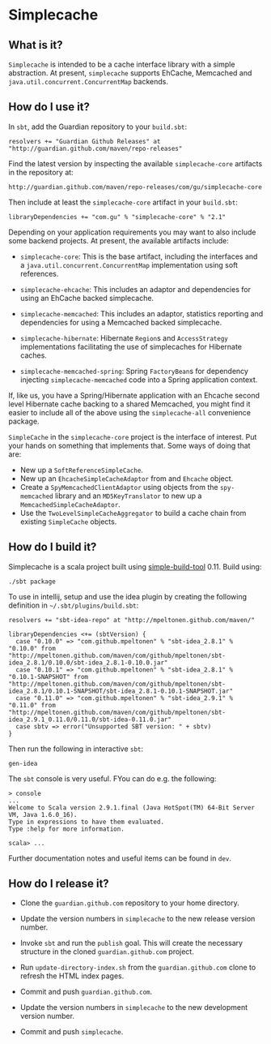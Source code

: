 Simplecache
===========

What is it?
-----------

`Simplecache` is intended to be a cache interface library with a
simple abstraction. At present, `simplecache` supports EhCache,
Memcached and `java.util.concurrent.ConcurrentMap` backends.


How do I use it?
----------------

In `sbt`, add the Guardian repository to your `build.sbt`:

    resolvers += "Guardian Github Releases" at "http://guardian.github.com/maven/repo-releases"

Find the latest version by inspecting the available
`simplecache-core` artifacts in the repository at:

    http://guardian.github.com/maven/repo-releases/com/gu/simplecache-core

Then include at least the `simplecache-core` artifact in your `build.sbt`:

    libraryDependencies += "com.gu" % "simplecache-core" % "2.1"

Depending on your application requirements you may want to also
include some backend projects. At present, the available artifacts
include:

* `simplecache-core`: This is the base artifact, including the
  interfaces and a `java.util.concurrent.ConcurrentMap` implementation
  using soft references.

* `simplecache-ehcache`: This includes an adaptor and dependencies
  for using an EhCache backed simplecache.

* `simplecache-memcached`: This includes an adaptor, statistics
  reporting and dependencies for using a Memcached backed simplecache.

* `simplecache-hibernate`: Hibernate `Region`s and `AccessStrategy`
  implementations facilitating the use of simplecaches for Hibernate
  caches.

* `simplecache-memcached-spring`: Spring `FactoryBean`s for dependency
  injecting `simplecache-memcached` code into a Spring application
  context.

If, like us, you have a Spring/Hibernate application with an Ehcache second
level Hibernate cache backing to a shared Memcached, you might find it
easier to include all of the above using the `simplecache-all` convenience
package.

`SimpleCache` in the `simplecache-core` project is the interface of
interest. Put your hands on something that implements that. Some ways of
doing that are:

* New up a `SoftReferenceSimpleCache`.
* New up an `EhcacheSimpleCacheAdaptor` from and `Ehcache` object.
* Create a `SpyMemcachedClientAdaptor` using objects from the
  `spy-memcached` library and an `MD5KeyTranslator` to new up a
  `MemcachedSimpleCacheAdaptor`.
* Use the `TwoLevelSimpleCacheAggregator` to build a cache chain
  from existing `SimpleCache` objects.



How do I build it?
------------------

Simplecache is a scala project built using [simple-build-tool][sbt] 0.11.
Build using:

	./sbt package

To use in intellij, setup and use the idea plugin by creating the
following definition in `~/.sbt/plugins/build.sbt`:

    resolvers += "sbt-idea-repo" at "http://mpeltonen.github.com/maven/"

    libraryDependencies <+= (sbtVersion) {
      case "0.10.0" => "com.github.mpeltonen" % "sbt-idea_2.8.1" % "0.10.0" from "http://mpeltonen.github.com/maven/com/github/mpeltonen/sbt-idea_2.8.1/0.10.0/sbt-idea_2.8.1-0.10.0.jar"
      case "0.10.1" => "com.github.mpeltonen" % "sbt-idea_2.8.1" % "0.10.1-SNAPSHOT" from "http://mpeltonen.github.com/maven/com/github/mpeltonen/sbt-idea_2.8.1/0.10.1-SNAPSHOT/sbt-idea_2.8.1-0.10.1-SNAPSHOT.jar"
      case "0.11.0" => "com.github.mpeltonen" % "sbt-idea_2.9.1" % "0.11.0" from "http://mpeltonen.github.com/maven/com/github/mpeltonen/sbt-idea_2.9.1_0.11.0/0.11.0/sbt-idea-0.11.0.jar"
      case sbtv => error("Unsupported SBT version: " + sbtv)
    }


Then run the following in interactive `sbt`:

    gen-idea

The `sbt` console is very useful. FYou can do e.g. the following:

    > console
    ...
    Welcome to Scala version 2.9.1.final (Java HotSpot(TM) 64-Bit Server VM, Java 1.6.0_16).
    Type in expressions to have them evaluated.
    Type :help for more information.

    scala> ...

Further documentation notes and useful items can be found in `dev`.


How do I release it?
--------------------

* Clone the `guardian.github.com` repository to your home directory.

* Update the version numbers in `simplecache` to the new release version number.

* Invoke `sbt` and run the `publish` goal. This will create the necessary
  structure in the cloned `guardian.github.com` project.

* Run `update-directory-index.sh` from the `guardian.github.com` clone to
  refresh the HTML index pages.

* Commit and push `guardian.github.com`.

* Update the version numbers in `simplecache` to the new development version number.

* Commit and push `simplecache`.


[sbt]: http://books.google.com/p/simple-build-tool/
[scalariform]: http://github.com/olim7t/sbt-scalariform
[markdown]: http://daringfireball.net/projects/markdown
